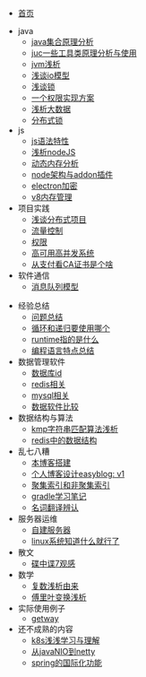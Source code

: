 <!-- _sidebar.md -->

- [首页](/README.md)

* java
  * [java集合原理分析](/java/java集合实现原理.md)
  * [juc一些工具类原理分析与使用](/java/java多线程编程相关工具原理.md)
  * [jvm浅析](/java/jvm浅析.md)
  * [浅谈io模型](/java/大白话聊io模型.md)
  * [浅谈锁](/java/浅谈锁.md)
  * [一个权限实现方案](/java/一个权限实现方案.md)
  * [浅析大数据](/java/大数据浅析.md)
  * [分布式锁](/java/分布式锁.md)
* js 
  * [js语法特性](/js/js特性.md)
  * [浅析nodeJS](/js/nodejs浅析.md)
  * [动态内存分析](/编译/动态内存分析.md)
  * [node架构与addon插件](/js/node架构.md)
  * [electron加密](/js/electron加密.md)
  * [v8内存管理](/js/v8内存管理.md)
* 项目实践
  * [浅谈分布式项目](/arch/浅谈分布式项目.md)
  * [流量控制](/arch/流量控制.md)
  * [权限](/database/权限.md)
  * [高可用高并发系统](/arch/高可用高并发系统.md)
  * [从支付看CA证书是个啥](/软件通信/ca证书.md)
* 软件通信
  * [消息队列模型](/软件通信/消息队列模型.md)


- 经验总结
  - [问题总结](/code/issue.md)
  - [循环和递归要使用哪个](/code/循环和递归选哪个.md)
  - [runtime指的是什么](/code/runtime.md)
  - [编程语言特点总结](/arch/语言特性.md)
- 数据管理软件
  - [数据库id](/database/数据库id.md)
  - [redis相关](/database/redis相关.md)
  - [mysql相关](/database/mysql相关.md)
  - [数据软件比较](/database/数据软件比较.md)
- 数据结构与算法
  - [kmp字符串匹配算法浅析](/算法/kmp.md)
  - [redis中的数据结构](/算法/redis中使用到的数据结构.md)
- 乱七八糟
  - [本博客搭建](/other/blog.md)
  - [个人博客设计easyblog: v1](/other/个人博客设计.md)
  - [聚集索引和非聚集索引](/other/聚集索引和非聚集索引.md)
  - [gradle学习笔记](/other/gradle学习笔记.md)
  - [名词翻译辨认](/other/名词翻译辨认.md)
- 服务器运维
  - [自建服务器](/网络与服务器/自建服务器.md)
  - [linux系统知道什么就行了](/网络与服务器/linux系统知道什么就行了.md)
- 散文
  - [碟中谍7观感](/散文/碟中谍7观感.md)
- 数学
  - [复数浅析由来](/数学/复数由来浅析.md)
  - [傅里叶变换浅析](/数学/傅里叶变换.md)
- 实际使用例子
    - [getway](/arch/网关.md)
- 还不成熟的内容
  - [k8s浅浅学习与理解](/不成熟的/k8s.md)
  - [从javaNIO到netty](/java/从javaNIO到netty.md)
  - [spring的国际化功能](/java/spring的国际化功能.md)

